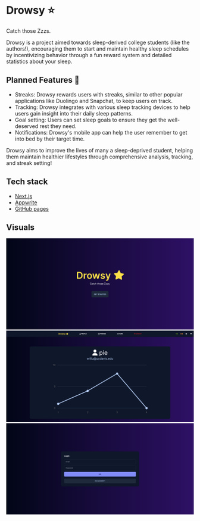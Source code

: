 # Drowsy ⭐

Catch those Zzzs.

Drowsy is a project aimed towards sleep-derived college students (like the authors!),
encouraging them to start and maintain healthy sleep schedules by incentivizing
behavior through a fun reward system and detailed statistics about your sleep.

## Planned Features 🌙
- Streaks: Drowsy rewards users with streaks, similar to other popular applications like Duolingo and Snapchat, to keep users on track.
- Tracking: Drowsy integrates with various sleep tracking devices to help users gain insight into their daily sleep patterns.
- Goal setting: Users can set sleep goals to ensure they get the well-deserved rest they need.
- Notifications: Drowsy's mobile app can help the user remember to get into bed by their target time.

Drowsy aims to improve the lives of many a sleep-deprived student, helping them maintain healthier lifestyles through
comprehensive analysis, tracking, and streak setting!

## Tech stack
- [Next.js](https://nextjs.org/)
- [Appwrite](https://appwrite.io/)
- [GitHub pages](https://pages.github.com/)

## Visuals
![Homepage](./docs/drowsy-home.png)
![Profile](./docs/drowsy-profile.png)
![Login](./docs/drowsy-login.png)
